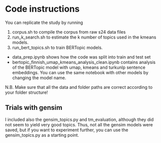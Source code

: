 # Code instructions
You can replicate the study by running
1) corpus.sh to compile the corpus from raw s24 data files
2) run_k_search.sh to estimate the k number of topics used in the kmeans models.
3) run_bert_topics.sh to train BERTopic models.


- data_prep.ipynb shows how the code was split into train and test set
- bertopic_finnish_umap_kmeans_analysis_clean.ipynb contains analysis of the BERTopic model with umap, kmeans and turkunlp sentence embeddings. You can use the same notebook with other models by changing the model name.

N.B. Make sure that all the data and folder paths are correct according to your folder structure!



## Trials with gensim
I included also the gensim_topics.py and tm_evaluation, although they did not seem to yield very good topics. Thus, not all the gensim models were saved, but if you want to experiment further, you can use the gensim_topics.py as a starting point.
